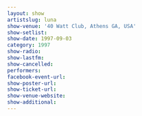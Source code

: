```yaml
---
layout: show
artistslug: luna
show-venue: '40 Watt Club, Athens GA, USA'
show-setlist: 
show-date: 1997-09-03
category: 1997
show-radio: 
show-lastfm: 
show-cancelled: 
performers: 
facebook-event-url: 
show-poster-url: 
show-ticket-url: 
show-venue-website: 
show-additional: 
---
```


